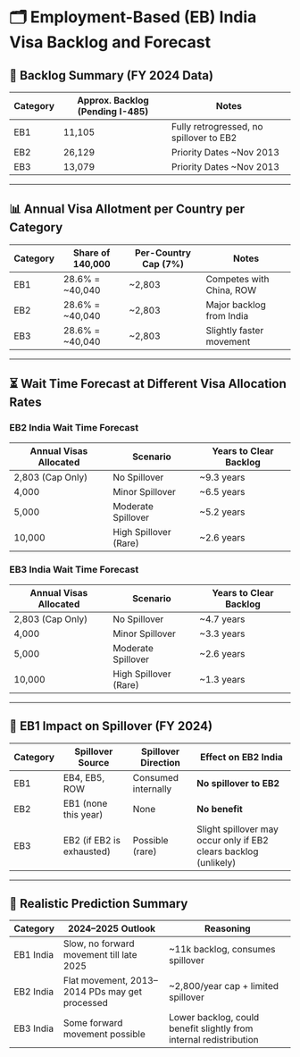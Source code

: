 
# 🗂️ Employment-Based (EB) India Visa Backlog and Forecast

## 📌 Backlog Summary (FY 2024 Data)

| Category | Approx. Backlog (Pending I-485) | Notes |
|----------|-----------------------------|-------|
| EB1      | 11,105                      | Fully retrogressed, no spillover to EB2 |
| EB2      | 26,129                      | Priority Dates ~Nov 2013 |
| EB3      | 13,079                      | Priority Dates ~Nov 2013 |

---

## 📊 Annual Visa Allotment per Country per Category

| Category | Share of 140,000 | Per-Country Cap (7%) | Notes |
|----------|------------------|----------------------|-------|
| EB1      | 28.6% = ~40,040  | ~2,803               | Competes with China, ROW |
| EB2      | 28.6% = ~40,040  | ~2,803               | Major backlog from India |
| EB3      | 28.6% = ~40,040  | ~2,803               | Slightly faster movement |

---

## ⏳ Wait Time Forecast at Different Visa Allocation Rates

### EB2 India Wait Time Forecast

| Annual Visas Allocated | Scenario                | Years to Clear Backlog |
|------------------------|-------------------------|-------------------------|
| 2,803 (Cap Only)       | No Spillover            | ~9.3 years              |
| 4,000                  | Minor Spillover         | ~6.5 years              |
| 5,000                  | Moderate Spillover      | ~5.2 years              |
| 10,000                 | High Spillover (Rare)   | ~2.6 years              |

### EB3 India Wait Time Forecast

| Annual Visas Allocated | Scenario                | Years to Clear Backlog |
|------------------------|-------------------------|-------------------------|
| 2,803 (Cap Only)       | No Spillover            | ~4.7 years              |
| 4,000                  | Minor Spillover         | ~3.3 years              |
| 5,000                  | Moderate Spillover      | ~2.6 years              |
| 10,000                 | High Spillover (Rare)   | ~1.3 years              |

---

## 🔄 EB1 Impact on Spillover (FY 2024)

| Category | Spillover Source | Spillover Direction | Effect on EB2 India |
|----------|------------------|----------------------|----------------------|
| EB1      | EB4, EB5, ROW     | Consumed internally | **No spillover to EB2** |
| EB2      | EB1 (none this year) | None               | **No benefit** |
| EB3      | EB2 (if EB2 is exhausted) | Possible (rare) | Slight spillover may occur only if EB2 clears backlog (unlikely) |

---

## 📌 Realistic Prediction Summary

| Category | 2024–2025 Outlook | Reasoning |
|----------|-------------------|-----------|
| EB1 India | Slow, no forward movement till late 2025 | ~11k backlog, consumes spillover |
| EB2 India | Flat movement, 2013–2014 PDs may get processed | ~2,800/year cap + limited spillover |
| EB3 India | Some forward movement possible | Lower backlog, could benefit slightly from internal redistribution |
